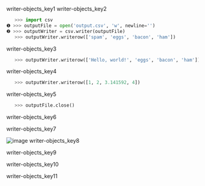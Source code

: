 writer-objects_key1
writer-objects_key2


```python
   >>> import csv
❶ >>> outputFile = open('output.csv', 'w', newline='')
❷ >>> outputWriter = csv.writer(outputFile)
   >>> outputWriter.writerow(['spam', 'eggs', 'bacon', 'ham'])
```
writer-objects_key3
```python
   >>> outputWriter.writerow(['Hello, world!', 'eggs', 'bacon', 'ham'])
```
writer-objects_key4
```python
   >>> outputWriter.writerow([1, 2, 3.141592, 4])
```
writer-objects_key5
```python
   >>> outputFile.close()
```
writer-objects_key6


writer-objects_key7


![image](assets/000067.png)
writer-objects_key8


writer-objects_key9


writer-objects_key10



writer-objects_key11
